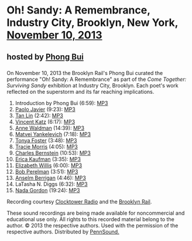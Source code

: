 Oh! Sandy: A Remembrance, Industry City, Brooklyn, New York, [November 10, 2013](http://cometogethersandy.com/events/poetry-reading)
====================================================================================================================================

hosted by [Phong Bui](http://artonair.org/person/phong-bui)
-----------------------------------------------------------

### 

On November 10, 2013 the Brooklyn Rail's Phong Bui curated the performance "Oh! Sandy: A Remembrance" as part of the *Come Together: Surviving Sandy* exhibition at Industry City, Brooklyn. Each poet's work reflected on the superstorm and its far reaching implications.

1.  Introduction by Phong Bui (6:59): [MP3](http://media.sas.upenn.edu/pennsound/groups/Oh-Sandy/Bui-Phong_01_Introduction_Oh-Sandy-A-Remembrance_Brooklyn-NY_11-10-13.mp3)
2.  [Paolo Javier](Javier.php) (9:23): [MP3](http://media.sas.upenn.edu/pennsound/groups/Oh-Sandy/Javier-Paolo_02_Reading_Oh-Sandy-A-Remembrance_Brooklyn-NY_11-10-13.mp3)
3.  [Tan Lin](Lin.php) (2:42): [MP3](http://media.sas.upenn.edu/pennsound/groups/Oh-Sandy/Lin-Tan_03_Reading_Oh-Sandy-A-Remembrance_Brooklyn-NY_11-10-13.mp3)
4.  [Vincent Katz](Katz.php) (6:17): [MP3](http://media.sas.upenn.edu/pennsound/groups/Oh-Sandy/Katz-Vincent_04_Reading_Oh-Sandy-A-Remembrance_Brooklyn-NY_11-10-13.mp3)
5.  [Anne Waldman](Waldman.php) (14:39): [MP3](http://media.sas.upenn.edu/pennsound/groups/Oh-Sandy/Waldman-Anne_05_Reading_Oh-Sandy-A-Remembrance_Brooklyn-NY_11-10-13.mp3)
6.  [Matvei Yankelevich](Yankelevich.php) (7:18): [MP3](http://media.sas.upenn.edu/pennsound/groups/Oh-Sandy/Yankelevich-Matvei_06_Reading_Oh-Sandy-A-Remembrance_Brooklyn-NY_11-10-13.mp3)
7.  [Tonya Foster](Foster.php) (3:48): [MP3](http://media.sas.upenn.edu/pennsound/groups/Oh-Sandy/Foster-Tonya_07_Reading_Oh-Sandy-A-Remembrance_Brooklyn-NY_11-10-13.mp3)
8.  [Tracie Morris](Morris.php) (4:05): [MP3](http://media.sas.upenn.edu/pennsound/groups/Oh-Sandy/Morris-Tracie_08_Reading_Oh-Sandy-A-Remembrance_Brooklyn-NY_11-10-13.mp3)
9.  [Charles Bernstein](Bernstein.html) (10:53): [MP3](http://media.sas.upenn.edu/pennsound/groups/Oh-Sandy/Bernstein-Charles_09_Reading_Oh-Sandy-A-Remembrance_Brooklyn-NY_11-10-13.mp3)
10. [Erica Kaufman](Kaufman.html) (3:35): [MP3](http://media.sas.upenn.edu/pennsound/groups/Oh-Sandy/Kauffman-Erica_10_Reading_Oh-Sandy-A-Remembrance_Brooklyn-NY_11-10-13.mp3)
11. [Elizabeth Willis](Willis.php) (6:00): [MP3](http://media.sas.upenn.edu/pennsound/groups/Oh-Sandy/Willis-Elizabeth_11_Reading_Oh-Sandy-A-Remembrance_Brooklyn-NY_11-10-13.mp3)
12. [Bob Perelman](Perelman.php) (3:51): [MP3](http://media.sas.upenn.edu/pennsound/groups/Oh-Sandy/Perlman-Bob_12_Reading_Oh-Sandy-A-Remembrance_Brooklyn-NY_11-10-13.mp3)
13. [Anselm Berrigan](Berrigan-Anselm.php) (4:46): [MP3](http://media.sas.upenn.edu/pennsound/groups/Oh-Sandy/Berrigan-Anselm_13_Reading_Oh-Sandy-A-Remembrance_Brooklyn-NY_11-10-13.mp3)
14. LaTasha N. Diggs (6:32): [MP3](http://media.sas.upenn.edu/pennsound/groups/Oh-Sandy/Diggs-LaTasha-N_14_Reading_Oh-Sandy-A-Remembrance_Brooklyn-NY_11-10-13.mp3)
15. [Nada Gordon](Gordon.php) (19:24): [MP3](http://media.sas.upenn.edu/pennsound/groups/Oh-Sandy/Gordon-Nada_15_Reading_Oh-Sandy-A-Remembrance_Brooklyn-NY_11-10-13.mp3)

Recording courtesy [Clocktower Radio](http;//artonair.org) and the [Brooklyn Rail](http://www.brooklynrail.org/).

These sound recordings are being made available for noncommercial and educational use only. All rights to this recorded material belong to the author. © 2013
the respective authors. Used with the permission of the respective authors. Distributed by [PennSound.](../index.html)
